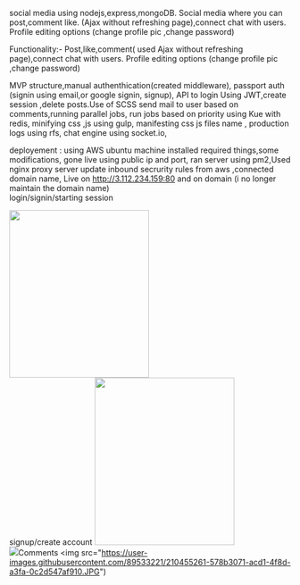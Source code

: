 
social media using nodejs,express,mongoDB. Social media where you can post,comment like. (Ajax without refreshing page),connect chat with users.
Profile editing options (change profile pic ,change password)

Functionality:-
Post,like,comment( used Ajax without refreshing page),connect chat with users.
Profile editing options (change profile pic ,change password)

MVP structure,manual authenthication(created middleware), passport auth (signin using email,or google signin, signup),
API to login Using JWT,create session ,delete posts.Use of SCSS
send mail to user based on comments,running parallel jobs, run jobs based on priority using Kue with redis,
minifying css ,js using gulp, manifesting css js files name ,
production logs using rfs, chat engine using socket.io,

deployement :
using AWS ubuntu machine installed required things,some modifications, gone live using public ip and port,
ran server using pm2,Used nginx proxy server 
update inbound secrurity rules from aws ,connected domain name, Live on http://3.112.234.159:80
and on domain (i no longer maintain the domain name)
<br>
login/signin/starting session

<img src="https://user-images.githubusercontent.com/89533221/210455244-7f2dfe18-21c3-42e8-b83a-b9eafaf9909c.JPG" width="250" height="300">
<br>
signup/create account
<img src="https://user-images.githubusercontent.com/89533221/210455248-78dae878-a83e-4a38-bc27-4080df8fe92b.JPG" width="250" height="300">
<br>
<img src="https://user-images.githubusercontent.com/89533221/210455251-1c6ae3e6-1f24-423e-872d-6cb5d54313a8.JPG")
Chatting
<img src="https://user-images.githubusercontent.com/89533221/210455255-01ea4697-9b54-41f5-b5cb-1387f378383a.JPG")

Comments
<img src="https://user-images.githubusercontent.com/89533221/210455261-578b3071-acd1-4f8d-a3fa-0c2d547af910.JPG")
